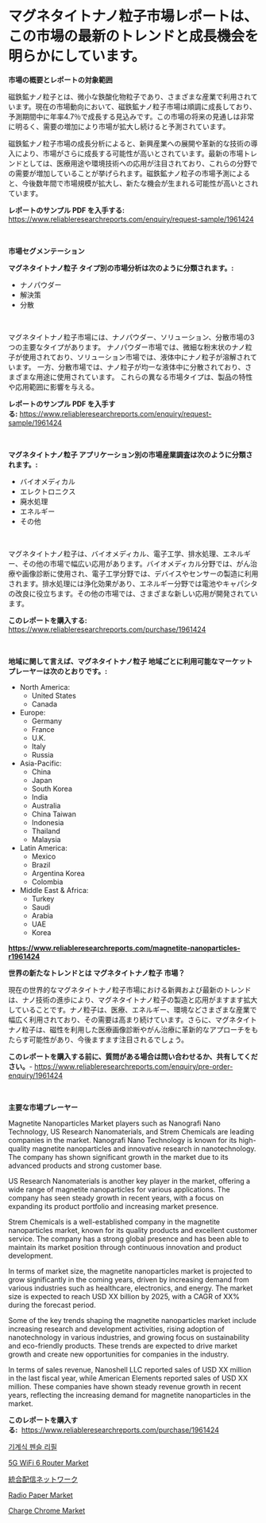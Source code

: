 <p><h1>マグネタイトナノ粒子市場レポートは、この市場の最新のトレンドと成長機会を明らかにしています。</h1></p><p><strong>市場の概要とレポートの対象範囲</strong></p>
<p><p>磁鉄鉱ナノ粒子とは、微小な鉄酸化物粒子であり、さまざまな産業で利用されています。現在の市場動向において、磁鉄鉱ナノ粒子市場は順調に成長しており、予測期間中に年率4.7％で成長する見込みです。この市場の将来の見通しは非常に明るく、需要の増加により市場が拡大し続けると予測されています。</p><p>磁鉄鉱ナノ粒子市場の成長分析によると、新興産業への展開や革新的な技術の導入により、市場がさらに成長する可能性が高いとされています。最新の市場トレンドとしては、医療用途や環境技術への応用が注目されており、これらの分野での需要が増加していることが挙げられます。磁鉄鉱ナノ粒子の市場予測によると、今後数年間で市場規模が拡大し、新たな機会が生まれる可能性が高いとされています。</p></p>
<p><strong>レポートのサンプル PDF を入手する:</strong> <a href="https://www.reliableresearchreports.com/enquiry/request-sample/1961424">https://www.reliableresearchreports.com/enquiry/request-sample/1961424</a></p>
<p>&nbsp;</p>
<p><strong>市場セグメンテーション</strong></p>
<p><strong>マグネタイトナノ粒子 タイプ別の市場分析は次のように分類されます。:</strong></p>
<p><ul><li>ナノパウダー</li><li>解決策</li><li>分散</li></ul></p>
<p>&nbsp;</p>
<p><p>マグネタイトナノ粒子市場には、ナノパウダー、ソリューション、分散市場の3つの主要なタイプがあります。 ナノパウダー市場では、微細な粉末状のナノ粒子が使用されており、ソリューション市場では、液体中にナノ粒子が溶解されています。 一方、分散市場では、ナノ粒子が均一な液体中に分散されており、さまざまな用途に使用されています。 これらの異なる市場タイプは、製品の特性や応用範囲に影響を与える。</p></p>
<p><strong>レポートのサンプル PDF を入手する:</strong>&nbsp;<a href="https://www.reliableresearchreports.com/enquiry/request-sample/1961424">https://www.reliableresearchreports.com/enquiry/request-sample/1961424</a></p>
<p>&nbsp;</p>
<p><strong> マグネタイトナノ粒子 アプリケーション別の市場産業調査は次のように分類されます。:</strong></p>
<p><ul><li>バイオメディカル</li><li>エレクトロニクス</li><li>廃水処理</li><li>エネルギー</li><li>その他</li></ul></p>
<p>&nbsp;</p>
<p><p>マグネタイトナノ粒子は、バイオメディカル、電子工学、排水処理、エネルギー、その他の市場で幅広い応用があります。バイオメディカル分野では、がん治療や画像診断に使用され、電子工学分野では、デバイスやセンサーの製造に利用されます。排水処理には浄化効果があり、エネルギー分野では電池やキャパシタの改良に役立ちます。その他の市場では、さまざまな新しい応用が開発されています。</p></p>
<p><strong>このレポートを購入する:</strong>&nbsp; <a href="https://www.reliableresearchreports.com/purchase/1961424">https://www.reliableresearchreports.com/purchase/1961424</a></p>
<p>&nbsp;</p>
<p><strong>地域に関して言えば、マグネタイトナノ粒子 地域ごとに利用可能なマーケットプレーヤーは次のとおりです。:</strong></p>
<p><ul>
    <li>
        North America:
        <ul>
            <li>United States</li>
            <li>Canada</li>
        </ul>
    </li>
    <li>
        Europe:
        <ul>
            <li>Germany</li>
            <li>France</li>
            <li>U.K.</li>
            <li>Italy</li>
            <li>Russia</li>
        </ul>
    </li>
    <li>
        Asia-Pacific:
        <ul>
            <li>China</li>
            <li>Japan</li>
            <li>South Korea</li>
            <li>India</li>
            <li>Australia</li>
            <li>China Taiwan</li>
            <li>Indonesia</li>
            <li>Thailand</li>
            <li>Malaysia</li>
        </ul>
    </li>
    <li>
        Latin America:
        <ul>
            <li>Mexico</li>
            <li>Brazil</li>
            <li>Argentina Korea</li>
            <li>Colombia</li>
        </ul>
    </li>
    <li>
        Middle East & Africa:
        <ul>
            <li>Turkey</li>
            <li>Saudi</li>
            <li>Arabia</li>
            <li>UAE</li>
            <li>Korea</li>
        </ul>
    </li>
    </ul></p>
<p><strong><a href="https://www.reliableresearchreports.com/magnetite-nanoparticles-r1961424">https://www.reliableresearchreports.com/magnetite-nanoparticles-r1961424</a></strong>&nbsp;</p>
<p><strong>世界の新たなトレンドとは マグネタイトナノ粒子 市場？</strong></p>
<p><p>現在の世界的なマグネタイトナノ粒子市場における新興および最新のトレンドは、ナノ技術の進歩により、マグネタイトナノ粒子の製造と応用がますます拡大していることです。ナノ粒子は、医療、エネルギー、環境などさまざまな産業で幅広く利用されており、その需要は高まり続けています。さらに、マグネタイトナノ粒子は、磁性を利用した医療画像診断やがん治療に革新的なアプローチをもたらす可能性があり、今後ますます注目されるでしょう。</p></p>
<p><strong>このレポートを購入する前に、質問がある場合は問い合わせるか、共有してください。</strong>- <a href="https://www.reliableresearchreports.com/enquiry/pre-order-enquiry/1961424">https://www.reliableresearchreports.com/enquiry/pre-order-enquiry/1961424</a></p>
<p>&nbsp;</p>
<p><strong>主要な市場プレーヤー</strong></p>
<p><p>Magnetite Nanoparticles Market players such as Nanografi Nano Technology, US Research Nanomaterials, and Strem Chemicals are leading companies in the market. Nanografi Nano Technology is known for its high-quality magnetite nanoparticles and innovative research in nanotechnology. The company has shown significant growth in the market due to its advanced products and strong customer base.</p><p>US Research Nanomaterials is another key player in the market, offering a wide range of magnetite nanoparticles for various applications. The company has seen steady growth in recent years, with a focus on expanding its product portfolio and increasing market presence.</p><p>Strem Chemicals is a well-established company in the magnetite nanoparticles market, known for its quality products and excellent customer service. The company has a strong global presence and has been able to maintain its market position through continuous innovation and product development.</p><p>In terms of market size, the magnetite nanoparticles market is projected to grow significantly in the coming years, driven by increasing demand from various industries such as healthcare, electronics, and energy. The market size is expected to reach USD XX billion by 2025, with a CAGR of XX% during the forecast period.</p><p>Some of the key trends shaping the magnetite nanoparticles market include increasing research and development activities, rising adoption of nanotechnology in various industries, and growing focus on sustainability and eco-friendly products. These trends are expected to drive market growth and create new opportunities for companies in the industry.</p><p>In terms of sales revenue, Nanoshell LLC reported sales of USD XX million in the last fiscal year, while American Elements reported sales of USD XX million. These companies have shown steady revenue growth in recent years, reflecting the increasing demand for magnetite nanoparticles in the market.</p></p>
<p><strong>このレポートを購入する:</strong>&nbsp;&nbsp;<a href="https://www.reliableresearchreports.com/purchase/1961424">https://www.reliableresearchreports.com/purchase/1961424</a></p>
<p><p><a href="https://github.com/Tristiarton768456/Market-Research-Report-List-1/blob/main/528471718675.md">기계식 펜슬 리필</a></p><p><a href="https://github.com/globismark/Market-Research-Report-List-2/blob/main/5g-wifi-6-router-market.md">5G WiFi 6 Router Market</a></p><p><a href="https://github.com/bevdtkn4419963/Market-Research-Report-List-1/blob/main/990178320355.md">統合配信ネットワーク</a></p><p><a href="https://issuu.com/reportprime-2/docs/radio-paper-market-size-2030.pptx">Radio Paper Market</a></p><p><a href="https://issuu.com/reportprime-2/docs/charge-chrome-market-size-2030.pptx">Charge Chrome Market</a></p></p>